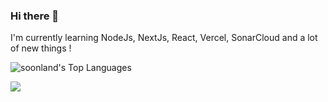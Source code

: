 ### Hi there 👋
I'm currently learning NodeJs, NextJs, React, Vercel, SonarCloud and a lot of new things !

![soonland's Top Languages](https://github-readme-stats.vercel.app/api/top-langs/?username=soonland&theme=calm&show_icons=true&hide_border=true&layout=compact)

<picture>
  <source
    srcset="https://github-readme-stats.vercel.app/api?username=soonland&show_icons=true&theme=dark"
    media="(prefers-color-scheme: dark)"
  />
  <source
    srcset="https://github-readme-stats.vercel.app/api?username=soonland&show_icons=true"
    media="(prefers-color-scheme: light), (prefers-color-scheme: no-preference)"
  />
  <img src="https://github-readme-stats.vercel.app/api?username=soonland&show_icons=true" />
</picture>
<!--
**soonland/soonland** is a ✨ _special_ ✨ repository because its `README.md` (this file) appears on your GitHub profile.

Here are some ideas to get you started:

- 🔭 I’m currently working on ...
- 🌱 I’m currently learning ...
- 👯 I’m looking to collaborate on ...
- 🤔 I’m looking for help with ...
- 💬 Ask me about ...
- 📫 How to reach me: ...
- 😄 Pronouns: ...
- ⚡ Fun fact: ...
-->
